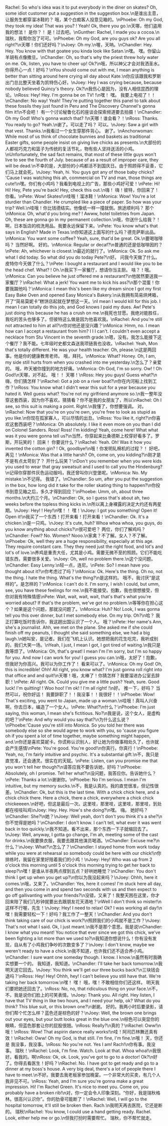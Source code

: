 Rachel: So who's idea was it to put everybody in the diner on skates? Oh, some idiot customer put a suggestion in the suggestion box.\n是谁出主意，让服务生都穿溜冰鞋的？ 哦，某个白痴客人投意见箱的。\nPhoebe: Oh my God, they took my idea! That was you? ! Yeah! Ok, there you go.\n天哪，他们盗用我的想法！ 是你？！ 是！过去吧。\nGunther: Rachel, I made you a cocoa.\n瑞秋，我帮你泡了可可。\nPhoebe: Oh my God, are you guys ok? Are you all right?\n天哪！你们还好吗？\nJoey: Oh my.\n喔，天呐。\nChandler: Hey. Hey. You know with that goatee you kinda look like Satan.\n嘿。 嘿。你留山羊胡有点像撒旦。\nChandler: Oh, so that's why the priest threw holy water on me. Ok, listen, you have to cheer up! Ok?\n哦，所以神父才会对我洒圣水。你得开心一点！好吗？\nYou should come out with me, I mean anything is better than sitting around here crying all day about Kate.\n你应该跟我和罗斯出门总比整天坐着为凯特伤心好。\nJoey: Hey I was crying because, because nobody believed Quincy's theory. Ok?\n我伤心是因为，没有人相信昆西的理论。\nRoss: Hey! Hey. I'm gonna be on TV! !\n嘿！ 嘿。 我要上电视了！！\nChandler: No way! Yeah! They're putting together this panel to talk about these fossils they just found in Peru and The Discovery Channel's gonna film it!\n不会吧！ 有一个讨论秘鲁化石的座谈会探索频道要去拍摄！\nChandler: Oh my God! Who's gonna watch that? !\n天哪！谁会看？！\nRoss: Thanks. You ready to go? Yeah.\n谢了。可以走了吗？ 可以。\nJoey: Saw a girl with that vest. Thanks.\n我看过一个女生穿那件背心。 谢了。\nAnchorwoman: While most of us think of chocolate bunnies and baskets as traditional Easter gifts, some people insist on giving live chicks as presents.\n大部份的人都视巧克力和篮子为传统的复活节礼，物有些人坚持送活的小鸡。\nUnfortunately, the sad fact remains, that most of these little guys won't live to see the fourth of July. because of as a result of improper care, they will be dead.\n不幸的是，大部份的小鸡都活不到国庆日。由于照顾得不妥善，它们马上就会死。\nJoey: Yeah, hi. You guys got any of those baby chicks? 'Cause I was watching this ah, commercial on TV and man, those things are cute!\n嘿。你们有小鸡吗？我看到电视上的广告，那些小鸡好可爱！\nPete: Hi! Hi! Hey, Pete you're back! Hey, check this out.\n嗨！ 嗨！彼特，你回来了！你看。\nPete: Wow! Skates!\n哇哦！溜冰鞋！\nMonica: Wow! You're a lot sturdier than Chandler. He crumpled like a piece of paper. So how was your trip? Well.\n哇哦！你比钱德结实。他像纸一样一撞就倒。旅途顺利吗？ 那个\nMonica: Oh, what'd you bring me? ! Awww, hotel toiletries from Japan. Oh, these are gonna go in my permanent collection.\n哦，你送什么给我？！啊，日本饭店的梳洗用品。我要永远保留下来。\nPete: You know what's that says in English? Made in Texas.\n你知道这上面写的什么吗？德克萨斯出品。\nMonica: You want some coffee? Yeah, sure, that'd be great. Ok.\n要喝咖啡吗？ 当然好啊。 好的。\nMonica: Regular or decaf?\n普通的还是低咖啡因的？\nPete: Ah, whichever is closest.\n最近的就行了。\nMonica: Ok. So ask me what I did today. So what did you do today Pete?\n好。 问我今天做了什么。 皮特你今天做了什么？\nPete: I bought a restaurant and I would like you to be the head chef. What? ! Oh.\n我买下一家餐厅，想请你当主厨。 啥？！哦。\nMonica: Can you believe he just offered me a restaurant?\n他居然要送我一家餐厅？\nRachel: What a jerk! You want me to kick his ass?\n那个混蛋！你要我踹他吗？\nMonica: I mean this's been like my dream since I got my first Easy Bake Oven and opened Easy Monica's Bakery.\n从我拥有简易烘烤箱，开了“简易莫妮卡”糕饼店起就在梦想这一天。\nI mean I would kill for this job. I mean I can totally do this job, and God knows I paid my dues. Aw! Pete's just doing this because he has a crush on me.\n我死也甘愿。我绝对能胜任，我吃的苦头也够多了。但彼特这么做是因为他喜欢我。\nRachel: And you're still not attracted to him at all?\n你对他还是没兴趣？\nMonica: Hmm, no. I mean how can I accept a restaurant from him? I I I can't. I couldn't even accept a necklace from Stu Vincent in the seventh grade.\n嗯，没有。我怎么能接下这个餐厅？我不能。七年级时史都文森送我项链我也没收。\nRachel: Yeah, Mon that's totally different. He was your health teacher. Oh, please.\n这是两回事。他是你的健康教育老师。 哦，拜托。\nMonica: What? Honey. Oh, I am, my side still hurts from when you crashed into me yesterday.\n怎么了？亲爱的。 哦，昨天被你撞到的地方好痛。\nMonica: Oh God, I'm so sorry. Ow! ! Oh God!\n天哪，对不起。 哦！！ 天哪！\nRoss: Hey you guys! Guess what?\n嗨，你们猜怎样？\nRachel: Got a job on a river boat?\n你在内河船上找到工作？\nRoss: You know what I didn't wear this suit for a year because you hated it. Well guess what? You're not my girlfriend anymore so.\n我一整年没穿这套西装，因为你不喜欢。猜猜看？你不是我的女朋友了，所以\nRachel: Oh I see, so this suit is making a point. Right.\n我懂了，你想要强调。 对。\nRachel: Now that you're on you're own, you're free to look as stupid as you like.\n你现在孤家寡人，可以尽情的出丑。\nRoss: You like it, right?\n你喜欢这套西装吧？\nMonica: Oh absolutely. I like it even more on you than I did on Colonel Sanders. Ross! Ross! I'm kidding! Yeah, come here! What what was it you were gonna tell us?\n当然，你穿起来比桑德斯上校穿好看多了。罗斯，开玩笑的！ 回来！ 你要说什么？\nRachel: Yeah. Oh! Was it how you invented the cotton gin? ! Ok, goodbye!\n哦！你发明轧棉机的过程？！ 好吧，再见！\nMonica: Was that a little harsh? Oh, come on, you kidding?\n刚才是不是有点太苛刻了？ 开什么玩笑？\nDon't you remember when you were kids you used to wear that gray sweatsuit and I used to call you the Hindenburg?\n记得你穿那件灰色运动服吗，我还曾叫你兴登堡呢。\nMonica: No. My mistake.\n不记得。 我错了。\nChandler: So um, after you put the suggestion in the box, how long did it take for the roller skating thing to happen?\n你投书到意见箱之后，多久才得到回应？\nPhoebe: Umm, oh, about three months.\n大约三个月。\nChandler: Ok, so I guess that's about ah, two weeks before the topless thing kicks in.\n所以离上身裸露的决定大约还有两星期。\nJoey: Hey! ! Hey!\n嘿！！ 嘿！\nJoey: I got you something! Open it! Open it!\n我买了一个东西！打开来看！打开来看！\nChandler: Ok. It's a chicken.\n是一只鸡。\nJoey: It's cute, huh? Whoa whoa whoa, you guys, do you know anything about chicks?\n很可爱吧？ 两位，你们了解鸡吗？\nChandler: Fowl? No. Women? Nooo.\n家禽？不了解。女人？不了解。\nPhoebe: Ok, well they are a huge responsibility, especially at this age. They require constant care. They they need just the right food, and lot's and lot's of love.\n养鸡是重责大任，尤其是小鸡。需要无微不至的照顾。它们不能吃错东西，需要很多关爱。\nJoey: Oh, well no problem there.\n这个没问题。\nChandler: Easy Lenny.\n轻一点，连尼。\nPete: So? I mean have you thought about it?\n你考虑过了吗？\nMonica: Ok. Here's the thing. Oh no, not the thing. I hate the thing. What's the thing?\n是这样的。 哦不，我讨厌“是这样的”。是怎样的？\nMonica: I can't do it. I'm sorry, I wish I could, but umm, see, you have these feelings for me.\n我不能接受。抱歉，我也很想接受，但你对我有特殊情感\nPete: Wait, wait, wait, wait, that's that's what you're worried about? If that's the problem, we've got no problem.\n等等你在担心这个？如果是这个问题，那就没问题了。\nMonica: Huh? No! Look, I was gonna tell you this over dinner, but I met somebody else. On my trip. Oh?\n哈？ 我正打算吃饭时告诉你，我这趟出国认识了一个人。 哦？\nPete: Her name's Ann, she's a journalist. Ahh, we met on the plane. She asked me if she could finish off my peanuts, I thought she said something else, we had a big laugh.\n她叫安，是记者。我们在飞机上认识。她想把我的花生吃完，我听成别的，我们大笑一场。\nYeah, I just, I mean I got, I got tired of waiting.\n我只是我等烦了。\nMonica: Oh, that's great! I mean I'm I'm sorry, but I'm so happy for you. And now I can work for you! I guess you can.\n哦，太好了！抱歉，但我好为你高兴。我可以为你工作了！ 看来可以了。\nMonica: Oh my God! Oh, this is incredible! Ohh! All right, you know what? I'm just gonna roll right into that office and and quit!\n天哪！哦，太棒了！你猜怎样？我要溜进办公室去辞职！\nPete: All right. Ok. Could you give me a little push? Yeah, sure. Good luck! I'm quitting! ! Woo hoo! I'm ok! ! I'm all right! !\n好。 推一下，好吗？ 当然可以，祝你好运！ 我要辞职了！！我没事！！我很好！！\nPhoebe: Wow! That's exciting, you went to Japan, made up a woman.\n哇哦！真叫人兴奋啊，你去日本，编造了一个女人。\nPete: What?\n什么？\nPhoebe: I'm just saying, this woman, I mean she's fictitious. No?\n我是说，这个女人，是虚构的吧？\nPete: And why would you say that?\n为什么这么说？\nPhoebe:'Cause you're still into Monica. So you told her there was somebody else so she would agree to work with you, so 'cause you figure oh if you spent a lot of time together, maybe something might happen, and.\n你还是喜欢莫妮卡。你谎称认识别人，好让她为你做事相处久了，也许就会产生感情\nPete: You're good. You're good!\n你真行。你真行！\nPhoebe: Yeah, no, I'm fairly intuitive and psychic. It's a substantial gift.\n不，我只是直觉准，还会通灵。很实在的天赋。\nPete: Listen, can you promise me that you won't tell her though?\n请答应我不要告诉她，好吗？\nPhoebe: Absolutely, oh I promise. Tell her what?\n没问题，我答应你。告诉她什么？\nPete: Thanks a lot.\n谢谢你。\nPhoebe: No I'm serious. I mean I'm intuitive, but my memory sucks.\n不，我是认真的。我的直觉很准，但记性很差。\nChandler: Ok, but this is the last time. With a chick chick here, and a chick chick there. Here a chick, there a chick, everywhere a chick chick chickeeeen.\n好吧，但这是最后一次。这里吱，那里吱，这里吱，那里吱，到处都在吱吱叫鸡\nJoey: Hey. Hey. How's she doing?\n嘿。 嗨。 她好吗？\nChandler: She?\n她？\nJoey: Well yeah, don't don't you think it's a she?\n你不觉得是她吗？\nChandler: I don't know. I can't tell, what ever it was went back in too quickly.\n我不知道。看不出来，那个东西一下子就缩回去了。\nJoey: Well, anyway, I gotta go change, I'm ah, meeting some of the cast for drinks.\n我要换衣服，我要去跟其他演员喝酒。\nChandler: Excuse me?\n什么？\nJoey: What?\n怎么了？\nChandler: I stayed home from work today while you were at rehearsal so somebody could be here with our chick!\n你排练时，我留在家里好陪着我们的小鸡！\nJoey: Hey! Who was up from 2 o'clock this morning until 5 o'clock this morning trying to get her back to sleep?\n嘿！是谁从半夜两点撑到五点？好哄她睡觉？\nChandler: You don't think I get up when you get up?\n你以为我没起来吗？\nJoey: Ohhh, here it comes.\n哦，又来了。\nChandler: Yes, here it comes! I'm stuck here all day, and then you come in and spend two seconds with us and then expect to go off gallivanting with your friends?\n没错，又来了！我整天困在这里，你才回来陪了我们几秒钟就要出去跟朋友花天酒地？\nWell I don't think so mister!\n这样不行喔，先生！\nJoey: Hey! I need to relax! Ok? I was working all day!\n嘿！我需要轻松一下！好吗？我工作了一整天！\nChandler: And you don't think taking care of our chick is work?\n照顾我们的小鸡就不是工作？\nJoey: That's not what I said. Ok, I just meant.\n我不是那个意思。我是说\nChandler: I know what you meant! You notice that ever since we got this chick, we've been fighting a lot more than we used to?\n我知道你想说什么！你有没有发现，自从有了小鸡我们争吵的次数变多了？\nJoey: I don't know, maybe we weren't ready to have a chick.\n我不知道，也许我们还不适合养小鸡。\nChandler: I sure want one someday though. I know. I know.\n虽然有时我确实想要一个的。 我知道，我知道。\nChandler: I'll take her back tomorrow.\n我明天送它回去。\nJoey: You think we'll get our three bucks back?\n三块钱会退吗？\nRoss: Hey! Hey! Ohhh, hey! I can't believe you still have that. We're taking her back tomorrow.\n嘿！ 嘿！ 哦，嘿！不敢相信你们还这样。 明天我们要把她还回去了。\nRoss: No, no, that ridiculous thing on your face.\n不，不，我是说你们脸上的可笑表情。\nJoey: Thank you. All right. Hey listen, I have that TV thing in like two hours, and I need your help, ok? What do you think? This blue suit, or this brown one?\n谢谢。 好的。我两小时后要录影，请你们帮个忙怎么样？蓝色还是棕色的好？\nJoey: Well, the brown one brings out your eyes, but your butt looks great in the blue one.\n棕色可以突显你的眼睛，但蓝色那套让你的屁股很翘。\nRoss: Really?\n真的？\nRachel: Oww!\n哦！\nRoss: Wow! That aspirin dance really works!\n哇！阿司匹林舞还真有效！\nRachel: Oww! Oh my God, is that still. I'm fine, I'm fine.\n哦！ 天，你还是 我没事，我没事。\nRoss: No you're not. Yes I am! Rach!\n你有事。我没事。 瑞秋！\nRachel: Look, I'm fine. Watch. Look at that. Whoa whoa!\n我很好。看我的。啊\nRoss: Ok, ok. Look, you've got to go to a doctor! Ok?\n好了。你得去看医生！好吗？\nRachel: No. I have got to get ready and go to a dinner at my boss's house. A very big deal, there's a lot of people there I have to meet.\n不好。我要去我老板家参加晚宴。一个非常大的买卖，有几个人我非见不可。\nRoss: Yeah, and I'm sure you're gonna make a great impression. Hi! I'm Rachel Green. It's nice to meet you. Come on, you probably have a broken rib!\n对，你一定会令人印象深刻。“你好，我是瑞秋格林。很高兴认识你”。你的肋骨可能断了！\nRachel: Well, I will go to the hospital tomorrow, it'll still be broken then. Rach.\n我明天再去医院，它还是断的。 瑞秋\nRachel: You know, I could use a hand getting ready. Rachel. Look, either help me or go.\n但我打扮时需要帮忙。 瑞秋，你不帮忙就走。
        